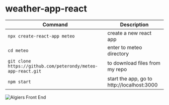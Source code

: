 # weather-app-react

| Command | Description |
| ------- | ----------- |
| `npx create-react-app meteo` | create a new react app |
| `cd meteo`                    | enter to meteo directory |
| `git clone https://github.com/peterondy/meteo-app-react.git`  | to download files from my repo |
| `npm start`                   | start the app, go to http://localhost:3000 |

<img src="https://drive.google.com/file/d/1Bjagu-CbVAUcoZAUlxQOXpdNNA_wCtaB/view?usp=sharing" alt="Algiers Front End" title="Algiers Front End">

